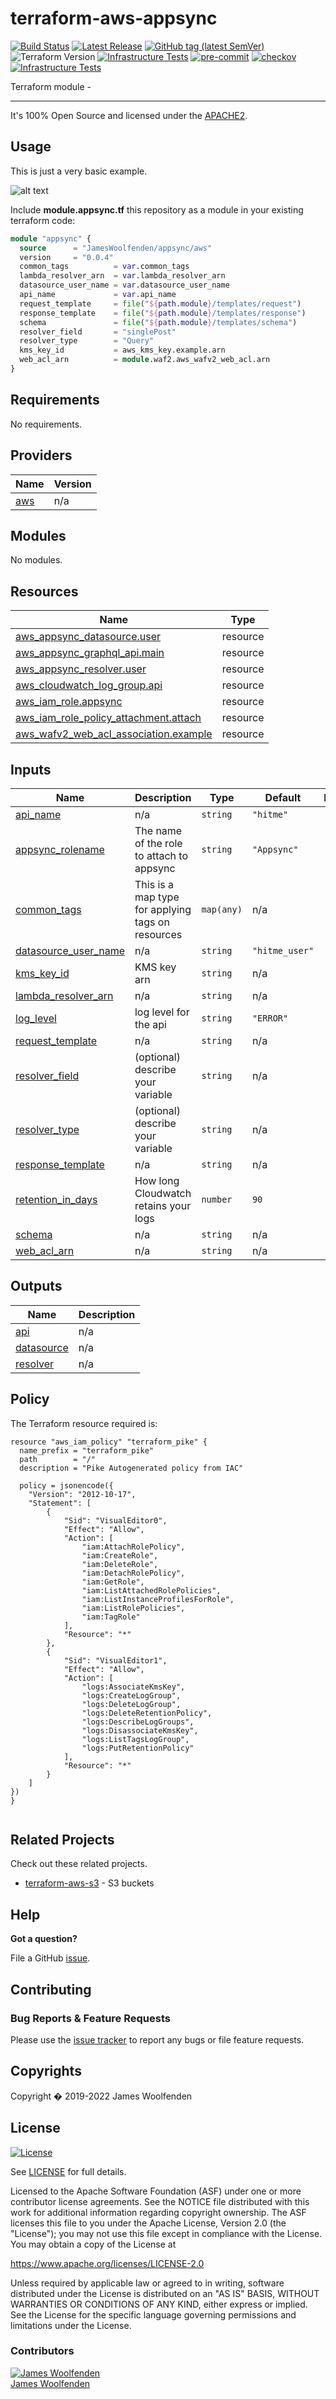 # terraform-aws-appsync

[![Build Status](https://github.com/JamesWoolfenden/terraform-aws-appsync/workflows/Verify%20and%20Bump/badge.svg?branch=master)](https://github.com/JamesWoolfenden/terraform-aws-appsync)
[![Latest Release](https://img.shields.io/github/release/JamesWoolfenden/terraform-aws-appsync.svg)](https://github.com/JamesWoolfenden/terraform-aws-appsync/releases/latest)
[![GitHub tag (latest SemVer)](https://img.shields.io/github/tag/JamesWoolfenden/terraform-aws-appsync.svg?label=latest)](https://github.com/JamesWoolfenden/terraform-aws-appsync/releases/latest)
![Terraform Version](https://img.shields.io/badge/tf-%3E%3D0.14.0-blue.svg)
[![Infrastructure Tests](https://www.bridgecrew.cloud/badges/github/JamesWoolfenden/terraform-aws-appsync/cis_aws)](https://www.bridgecrew.cloud/link/badge?vcs=github&fullRepo=JamesWoolfenden%2Fterraform-aws-appsync&benchmark=CIS+AWS+V1.2)
[![pre-commit](https://img.shields.io/badge/pre--commit-enabled-brightgreen?logo=pre-commit&logoColor=white)](https://github.com/pre-commit/pre-commit)
[![checkov](https://img.shields.io/badge/checkov-verified-brightgreen)](https://www.checkov.io/)
[![Infrastructure Tests](https://www.bridgecrew.cloud/badges/github/jameswoolfenden/terraform-aws-appsync/general)](https://www.bridgecrew.cloud/link/badge?vcs=github&fullRepo=JamesWoolfenden%2Fterraform-aws-appsync&benchmark=INFRASTRUCTURE+SECURITY)

Terraform module -

---

It's 100% Open Source and licensed under the [APACHE2](LICENSE).

## Usage

This is just a very basic example.

![alt text](./diagram/api.png)

Include **module.appsync.tf** this repository as a module in your existing terraform code:

```terraform
module "appsync" {
  source      = "JamesWoolfenden/appsync/aws"
  version     = "0.0.4"
  common_tags          = var.common_tags
  lambda_resolver_arn  = var.lambda_resolver_arn
  datasource_user_name = var.datasource_user_name
  api_name             = var.api_name
  request_template     = file("${path.module}/templates/request")
  response_template    = file("${path.module}/templates/response")
  schema               = file("${path.module}/templates/schema")
  resolver_field       = "singlePost"
  resolver_type        = "Query"
  kms_key_id           = aws_kms_key.example.arn
  web_acl_arn          = module.waf2.aws_wafv2_web_acl.arn
}
```
<!-- BEGINNING OF PRE-COMMIT-TERRAFORM DOCS HOOK -->
## Requirements

No requirements.

## Providers

| Name | Version |
|------|---------|
| <a name="provider_aws"></a> [aws](#provider\_aws) | n/a |

## Modules

No modules.

## Resources

| Name | Type |
|------|------|
| [aws_appsync_datasource.user](https://registry.terraform.io/providers/hashicorp/aws/latest/docs/resources/appsync_datasource) | resource |
| [aws_appsync_graphql_api.main](https://registry.terraform.io/providers/hashicorp/aws/latest/docs/resources/appsync_graphql_api) | resource |
| [aws_appsync_resolver.user](https://registry.terraform.io/providers/hashicorp/aws/latest/docs/resources/appsync_resolver) | resource |
| [aws_cloudwatch_log_group.api](https://registry.terraform.io/providers/hashicorp/aws/latest/docs/resources/cloudwatch_log_group) | resource |
| [aws_iam_role.appsync](https://registry.terraform.io/providers/hashicorp/aws/latest/docs/resources/iam_role) | resource |
| [aws_iam_role_policy_attachment.attach](https://registry.terraform.io/providers/hashicorp/aws/latest/docs/resources/iam_role_policy_attachment) | resource |
| [aws_wafv2_web_acl_association.example](https://registry.terraform.io/providers/hashicorp/aws/latest/docs/resources/wafv2_web_acl_association) | resource |

## Inputs

| Name | Description | Type | Default | Required |
|------|-------------|------|---------|:--------:|
| <a name="input_api_name"></a> [api\_name](#input\_api\_name) | n/a | `string` | `"hitme"` | no |
| <a name="input_appsync_rolename"></a> [appsync\_rolename](#input\_appsync\_rolename) | The name of the role to attach to appsync | `string` | `"Appsync"` | no |
| <a name="input_common_tags"></a> [common\_tags](#input\_common\_tags) | This is a map type for applying tags on resources | `map(any)` | n/a | yes |
| <a name="input_datasource_user_name"></a> [datasource\_user\_name](#input\_datasource\_user\_name) | n/a | `string` | `"hitme_user"` | no |
| <a name="input_kms_key_id"></a> [kms\_key\_id](#input\_kms\_key\_id) | KMS key arn | `string` | n/a | yes |
| <a name="input_lambda_resolver_arn"></a> [lambda\_resolver\_arn](#input\_lambda\_resolver\_arn) | n/a | `string` | n/a | yes |
| <a name="input_log_level"></a> [log\_level](#input\_log\_level) | log level for the api | `string` | `"ERROR"` | no |
| <a name="input_request_template"></a> [request\_template](#input\_request\_template) | n/a | `string` | n/a | yes |
| <a name="input_resolver_field"></a> [resolver\_field](#input\_resolver\_field) | (optional) describe your variable | `string` | n/a | yes |
| <a name="input_resolver_type"></a> [resolver\_type](#input\_resolver\_type) | (optional) describe your variable | `string` | n/a | yes |
| <a name="input_response_template"></a> [response\_template](#input\_response\_template) | n/a | `string` | n/a | yes |
| <a name="input_retention_in_days"></a> [retention\_in\_days](#input\_retention\_in\_days) | How long Cloudwatch retains your logs | `number` | `90` | no |
| <a name="input_schema"></a> [schema](#input\_schema) | n/a | `string` | n/a | yes |
| <a name="input_web_acl_arn"></a> [web\_acl\_arn](#input\_web\_acl\_arn) | n/a | `string` | n/a | yes |

## Outputs

| Name | Description |
|------|-------------|
| <a name="output_api"></a> [api](#output\_api) | n/a |
| <a name="output_datasource"></a> [datasource](#output\_datasource) | n/a |
| <a name="output_resolver"></a> [resolver](#output\_resolver) | n/a |
<!-- END OF PRE-COMMIT-TERRAFORM DOCS HOOK -->

## Policy

<!-- BEGINNING OF PRE-COMMIT-PIKE DOCS HOOK -->
The Terraform resource required is:

```golang
resource "aws_iam_policy" "terraform_pike" {
  name_prefix = "terraform_pike"
  path        = "/"
  description = "Pike Autogenerated policy from IAC"

  policy = jsonencode({
    "Version": "2012-10-17",
    "Statement": [
        {
            "Sid": "VisualEditor0",
            "Effect": "Allow",
            "Action": [
                "iam:AttachRolePolicy",
                "iam:CreateRole",
                "iam:DeleteRole",
                "iam:DetachRolePolicy",
                "iam:GetRole",
                "iam:ListAttachedRolePolicies",
                "iam:ListInstanceProfilesForRole",
                "iam:ListRolePolicies",
                "iam:TagRole"
            ],
            "Resource": "*"
        },
        {
            "Sid": "VisualEditor1",
            "Effect": "Allow",
            "Action": [
                "logs:AssociateKmsKey",
                "logs:CreateLogGroup",
                "logs:DeleteLogGroup",
                "logs:DeleteRetentionPolicy",
                "logs:DescribeLogGroups",
                "logs:DisassociateKmsKey",
                "logs:ListTagsLogGroup",
                "logs:PutRetentionPolicy"
            ],
            "Resource": "*"
        }
    ]
})
}


```
<!-- END OF PRE-COMMIT-PIKE DOCS HOOK -->

## Related Projects

Check out these related projects.

- [terraform-aws-s3](https://github.com/jameswoolfenden/terraform-aws-s3) - S3 buckets

## Help

**Got a question?**

File a GitHub [issue](https://github.com/JamesWoolfenden/terraform-aws-appsync/issues).

## Contributing

### Bug Reports & Feature Requests

Please use the [issue tracker](https://github.com/JamesWoolfenden/terraform-aws-appsync/issues) to report any bugs or file feature requests.

## Copyrights

Copyright � 2019-2022 James Woolfenden

## License

[![License](https://img.shields.io/badge/License-Apache%202.0-blue.svg)](https://opensource.org/licenses/Apache-2.0)

See [LICENSE](LICENSE) for full details.

Licensed to the Apache Software Foundation (ASF) under one
or more contributor license agreements. See the NOTICE file
distributed with this work for additional information
regarding copyright ownership. The ASF licenses this file
to you under the Apache License, Version 2.0 (the
"License"); you may not use this file except in compliance
with the License. You may obtain a copy of the License at

<https://www.apache.org/licenses/LICENSE-2.0>

Unless required by applicable law or agreed to in writing,
software distributed under the License is distributed on an
"AS IS" BASIS, WITHOUT WARRANTIES OR CONDITIONS OF ANY
KIND, either express or implied. See the License for the
specific language governing permissions and limitations
under the License.

### Contributors

[![James Woolfenden][jameswoolfenden_avatar]][jameswoolfenden_homepage]<br/>[James Woolfenden][jameswoolfenden_homepage]

[jameswoolfenden_homepage]: https://github.com/jameswoolfenden
[jameswoolfenden_avatar]: https://github.com/jameswoolfenden.png?size=150

